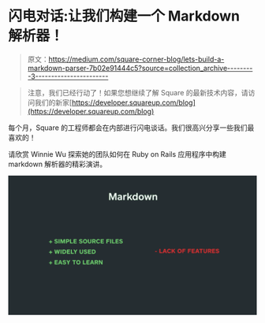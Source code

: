 # 闪电对话:让我们构建一个 Markdown 解析器！

> 原文：<https://medium.com/square-corner-blog/lets-build-a-markdown-parser-7b02e91444c5?source=collection_archive---------3----------------------->

> 注意，我们已经行动了！如果您想继续了解 Square 的最新技术内容，请访问我们的新家[https://developer.squareup.com/blog](https://developer.squareup.com/blog)

每个月，Square 的工程师都会在内部进行闪电谈话。我们很高兴分享一些我们最喜欢的！

请欣赏 Winnie Wu 探索她的团队如何在 Ruby on Rails 应用程序中构建 markdown 解析器的精彩演讲。

![](img/0ada713997fdb031a3a5dfa36b2eb4fa.png)
